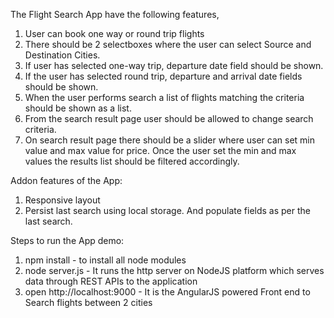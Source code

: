 The Flight Search App have the following features,

1.    User can book one way or round trip flights
2.    There should be 2 selectboxes where the user can select Source and Destination Cities.
3.    If user has selected one-way trip, departure date field should be shown.
4.    If the user has selected round trip, departure and arrival date fields should be shown.
5.    When the user performs search a list of flights matching the criteria should be shown as a list.
6.    From the search result page user should be allowed to change search criteria.
7.    On search result page there should be a slider where user can set min value and max value for price. Once the user set the min and max values the results list should be filtered accordingly.
 
Addon features of the App:

1.    Responsive layout
2.    Persist last search using local storage. And populate fields as per the last search.

Steps to run the App demo:

1.    npm install - to install all node modules 
2.    node server.js  - It runs the http server on NodeJS platform which serves data through REST APIs to the application
2.    open http://localhost:9000 - It is the AngularJS powered Front end to Search flights between 2 cities
